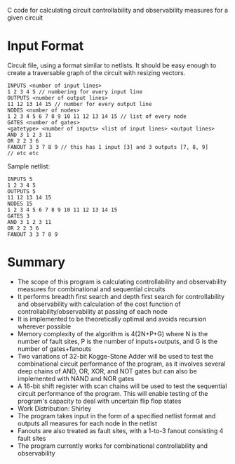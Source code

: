 C code for calculating circuit controllability and observability measures for a given circuit


# Input Format

Circuit file, using a format similar to netlists. It should be easy enough to create a traversable graph of the circuit with resizing vectors.
```
INPUTS <number of input lines>
1 2 3 4 5 // numbering for every input line
OUTPUTS <number of output lines>
11 12 13 14 15 // number for every output line
NODES <number of nodes>
1 2 3 4 5 6 7 8 9 10 11 12 13 14 15 // list of every node
GATES <number of gates>
<gatetype> <number of inputs> <list of input lines> <output lines>
AND 3 1 2 3 11
OR 2 2 3 6
FANOUT 3 3 7 8 9 // this has 1 input [3] and 3 outputs [7, 8, 9]
// etc etc
```


Sample netlist:


```
INPUTS 5
1 2 3 4 5
OUTPUTS 5
11 12 13 14 15
NODES 15
1 2 3 4 5 6 7 8 9 10 11 12 13 14 15
GATES 3
AND 3 1 2 3 11
OR 2 2 3 6
FANOUT 3 3 7 8 9
```

# Summary

- The scope of this program is calculating controllability and observability measures for combinational and sequential circuits
- It performs breadth first search and depth first search for controllability and observability with calculation of the cost function of controllability/observability at passing of each node
- It is implemented to be theoretically optimal and avoids recursion wherever possible
- Memory complexity of the algorithm is 4(2N+P+G) where N is the number of fault sites, P is the number of inputs+outputs, and G is the number of gates+fanouts
- Two variations of 32-bit Kogge-Stone Adder will be used to test the combinational circuit performance of the program, as it involves several deep chains of AND, OR, XOR, and NOT gates but can also be implemented with NAND and NOR gates
- A 16-bit shift register with scan chains will be used to test the sequential circuit performance of the program. This will enable testing of the program's capacity to deal with uncertain flip flop states
- Work Distribution: Shirley
- The program takes input in the form of a specified netlist format and outputs all measures for each node in the netlist
- Fanouts are also treated as fault sites, with a 1-to-3 fanout consisting 4 fault sites 
- The program currently works for combinational controllability and observability
